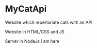 # MyCatApi
Website which repertoriate cats with an API

Website in HTML/CSS and JS

Server in NodeJs
i am here
